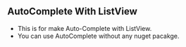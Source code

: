 ## AutoComplete With ListView

* This is for make Auto-Complete with ListView.
* You can use AutoComplete without any nuget pacakge.
